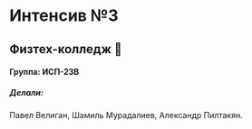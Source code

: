 # Интенсив №3
## Физтех-колледж 🏫
#### Группа: ИСП-23В
##### Делали:
Павел Велиган,
Шамиль Мурадалиев,
Александр Пилтакян.
